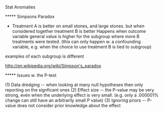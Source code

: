 Stat Anomalies

***** Simpsons Paradox
- Treatment A is better on small stones, and large stones.  but when considered together treatment B is better
  Happens when outcome variable general value is higher for the subgroup where more B treatments were tested.
  (this can only happen w. a confounding variable, e.g.  when the choice to use treatment B is tied to subgroup)

examples of each subgroup is different

http://en.wikipedia.org/wiki/Simpson's_paradox


***** Issues w. the P-test

(1) Data dredging     -- when looking at many null hypotheses then only reporting on the signficant ones
(2) Effect size       -- the P-value may be very strong, even when the underlying effect is very small.   (e.g. only a .000001% change can still have an arbitrarily small P value)
(3) Ignoring priors   -- P-value does not consider prior knowledge about the effect

